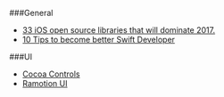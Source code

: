 ###General
* [33 iOS open source libraries that will dominate 2017.](https://medium.com/app-coder-io/33-ios-open-source-libraries-that-will-dominate-2017-4762cf3ce449#.5op1wwp32)
* [10 Tips to become better Swift Developer](https://medium.com/ios-geek-community/10-tips-to-become-better-swift-developer-a7c2ab6fc0c2#.qtgmlalul)

###UI
* [Cocoa Controls](https://www.cocoacontrols.com/controls?language=2-swift&platform_id=ios&sort=rating)
* [Ramotion UI](https://github.com/Ramotion)
